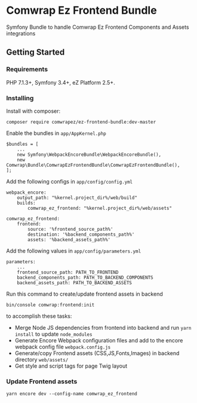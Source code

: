 # Comwrap Ez Frontend Bundle

Symfony Bundle to handle Comwrap Ez Frontend Components and Assets integrations

## Getting Started

### Requirements

PHP 7.1.3+, Symfony 3.4+, eZ Platform 2.5+.

### Installing


Install with composer:

```
composer require comwrapez/ez-frontend-bundle:dev-master
```

Enable the bundles in `app/AppKernel.php`

```
$bundles = [
    ...
    new Symfony\WebpackEncoreBundle\WebpackEncoreBundle(),
    new Comwrap\Bundle\ComwrapEzFrontendBundle\ComwrapEzFrontendBundle(),
];
```

Add the following configs in `app/config/config.yml`

```
webpack_encore:
    output_path: "%kernel.project_dir%/web/build"
    builds:
        comwrap_ez_frontend: "%kernel.project_dir%/web/assets"    

comwrap_ez_frontend:
    frontend:
        source: '%frontend_source_path%'
        destination: '%backend_components_path%'
        assets: '%backend_assets_path%'
```

Add the following values in `app/config/parameters.yml`

```
parameters:
    ...
    frontend_source_path: PATH_TO_FRONTEND
    backend_components_path: PATH_TO_BACKEND_COMPONENTS
    backend_assets_path: PATH_TO_BACKEND_ASSETS
```


Run this command to create/update frontend assets in backend

```
bin/console comwrap:frontend:init
```
 
to accomplish these tasks:
 
- Merge Node JS dependencies from frontend into backend and run `yarn install` to update `node_modules`
- Generate Encore Webpack configuration files and add to the encore webpack config file `webpack.config.js` 
- Generate/copy Frontend assets (CSS,JS,Fonts,Images) in backend directory `web/assets/`
- Get style and script tags for page Twig layout

### Update Frontend assets

```
yarn encore dev --config-name comwrap_ez_frontend
```

